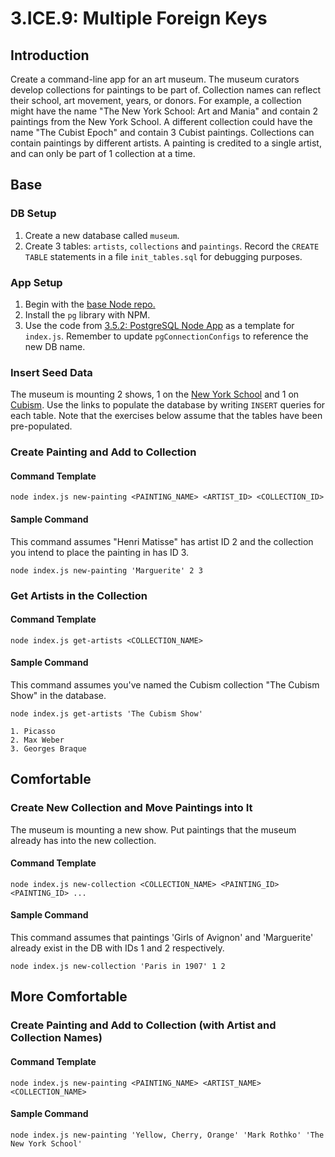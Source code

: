 # 3.ICE.9: Multiple Foreign Keys

## Introduction

Create a command-line app for an art museum. The museum curators develop collections for paintings to be part of. Collection names can reflect their school, art movement, years, or donors. For example, a collection might have the name "The New York School: Art and Mania" and contain 2 paintings from the New York School. A different collection could have the name "The Cubist Epoch" and contain 3 Cubist paintings. Collections can contain paintings by different artists. A painting is credited to a single artist, and can only be part of 1 collection at a time.

## Base

### DB Setup

1. Create a new database called `museum`.
2. Create 3 tables: `artists`, `collections` and `paintings`. Record the `CREATE TABLE` statements in a file `init_tables.sql` for debugging purposes.

### App Setup

1. Begin with the [base Node repo.](https://github.com/rocketacademy/base-node-bootcamp)
2. Install the `pg` library with NPM.
3. Use the code from [3.5.2: PostgreSQL Node App](../3.5-sql-applications/3.5.2-postgresql-node-app.md#select) as a template for `index.js`. Remember to update `pgConnectionConfigs` to reference the new DB name.

### Insert Seed Data

The museum is mounting 2 shows, 1 on the [New York School](https://www.wikiart.org/en/artists-by-painting-school/new-york-school) and 1 on [Cubism](https://www.wikiart.org/en/artists-by-art-movement/cubism). Use the links to populate the database by writing `INSERT` queries for each table. Note that the exercises below assume that the tables have been pre-populated.

### Create Painting and Add to Collection

#### Command Template

```text
node index.js new-painting <PAINTING_NAME> <ARTIST_ID> <COLLECTION_ID>
```

#### Sample Command

This command assumes "Henri Matisse" has artist ID 2 and the collection you intend to place the painting in has ID 3.

```text
node index.js new-painting 'Marguerite' 2 3
```

### Get Artists in the Collection

#### Command Template

```text
node index.js get-artists <COLLECTION_NAME>
```

#### Sample Command

This command assumes you've named the Cubism collection "The Cubism Show" in the database.

```text
node index.js get-artists 'The Cubism Show'
```

```text
1. Picasso
2. Max Weber
3. Georges Braque
```

## Comfortable

### Create New Collection and Move Paintings into It

The museum is mounting a new show. Put paintings that the museum already has into the new collection.

#### Command Template

```text
node index.js new-collection <COLLECTION_NAME> <PAINTING_ID> <PAINTING_ID> ...
```

#### Sample Command

This command assumes that paintings 'Girls of Avignon' and 'Marguerite' already exist in the DB with IDs 1 and 2 respectively.

```text
node index.js new-collection 'Paris in 1907' 1 2
```

## More Comfortable

### Create Painting and Add to Collection \(with Artist and Collection Names\)

#### Command Template

```text
node index.js new-painting <PAINTING_NAME> <ARTIST_NAME> <COLLECTION_NAME>
```

#### Sample Command

```text
node index.js new-painting 'Yellow, Cherry, Orange' 'Mark Rothko' 'The New York School'
```

